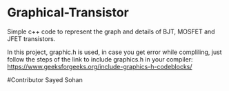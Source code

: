 # Graphical-Transistor
Simple c++ code to represent the graph and details of BJT, MOSFET and JFET transistors.

In this project, graphic.h is used, in case you get error while compliling, just follow the steps of the link to include graphics.h in your compiler:
https://www.geeksforgeeks.org/include-graphics-h-codeblocks/ 

#Contributor
Sayed Sohan



